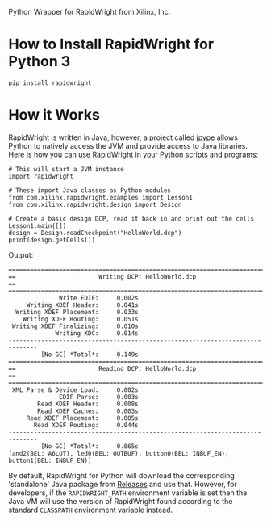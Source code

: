 Python Wrapper for RapidWright from Xilinx, Inc.

# How to Install RapidWright for Python 3
```
pip install rapidwright
```

# How it Works
RapidWright is written in Java, however, a project called [jpype](https://github.com/jpype-project/jpype) allows Python to natively access the JVM and provide access to Java libraries.  Here is how you can use RapidWright in your Python scripts and programs:
```
# This will start a JVM instance 
import rapidwright

# These import Java classes as Python modules
from com.xilinx.rapidwright.examples import Lesson1
from com.xilinx.rapidwright.design import Design

# Create a basic design DCP, read it back in and print out the cells
Lesson1.main([])
design = Design.readCheckpoint("HelloWorld.dcp")
print(design.getCells())
```

Output:
```
==============================================================================
==                       Writing DCP: HelloWorld.dcp                        ==
==============================================================================
              Write EDIF:     0.002s
     Writing XDEF Header:     0.041s
  Writing XDEF Placement:     0.033s
    Writing XDEF Routing:     0.051s
 Writing XDEF Finalizing:     0.010s
             Writing XDC:     0.014s
------------------------------------------------------------------------------
         [No GC] *Total*:     0.149s
==============================================================================
==                       Reading DCP: HelloWorld.dcp                        ==
==============================================================================
 XML Parse & Device Load:     0.002s
              EDIF Parse:     0.003s
        Read XDEF Header:     0.008s
        Read XDEF Caches:     0.003s
     Read XDEF Placement:     0.005s
       Read XDEF Routing:     0.044s
------------------------------------------------------------------------------
         [No GC] *Total*:     0.065s
[and2(BEL: A6LUT), led0(BEL: OUTBUF), button0(BEL: INBUF_EN), button1(BEL: INBUF_EN)]
```

By default, RapidWright for Python will download the corresponding 'standalone' Java
package from [Releases](https://github.com/Xilinx/RapidWright/releases) and use that.
However, for developers, if the `RAPIDWRIGHT_PATH` environment variable is set then
the Java VM will use the version of RapidWright found according to the standard
`CLASSPATH` environment variable instead.

